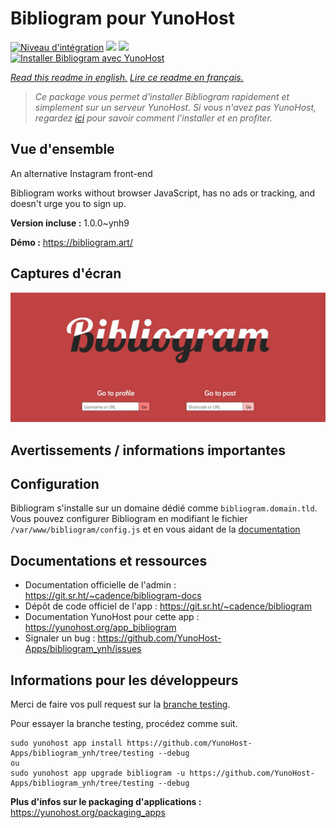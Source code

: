 # Bibliogram pour YunoHost

[![Niveau d'intégration](https://dash.yunohost.org/integration/bibliogram.svg)](https://dash.yunohost.org/appci/app/bibliogram) ![](https://ci-apps.yunohost.org/ci/badges/bibliogram.status.svg) ![](https://ci-apps.yunohost.org/ci/badges/bibliogram.maintain.svg)  
[![Installer Bibliogram avec YunoHost](https://install-app.yunohost.org/install-with-yunohost.svg)](https://install-app.yunohost.org/?app=bibliogram)

*[Read this readme in english.](./README.md)*
*[Lire ce readme en français.](./README_fr.md)*

> *Ce package vous permet d'installer Bibliogram rapidement et simplement sur un serveur YunoHost.
Si vous n'avez pas YunoHost, regardez [ici](https://yunohost.org/#/install) pour savoir comment l'installer et en profiter.*

## Vue d'ensemble

An alternative Instagram front-end

Bibliogram works without browser JavaScript, has no ads or tracking, and doesn't urge you to sign up.


**Version incluse :** 1.0.0~ynh9

**Démo :** https://bibliogram.art/

## Captures d'écran

![](./doc/screenshots/bibliogram.jpg)

## Avertissements / informations importantes

## Configuration

Bibliogram s'installe sur un domaine dédié comme `bibliogram.domain.tld`.  
Vous pouvez configurer Bibliogram en modifiant le fichier `/var/www/bibliogram/config.js` et en vous aidant de la [documentation](https://git.sr.ht/~cadence/bibliogram-docs/tree/master/docs/Configuring.md)

## Documentations et ressources

* Documentation officielle de l'admin : https://git.sr.ht/~cadence/bibliogram-docs
* Dépôt de code officiel de l'app : https://git.sr.ht/~cadence/bibliogram
* Documentation YunoHost pour cette app : https://yunohost.org/app_bibliogram
* Signaler un bug : https://github.com/YunoHost-Apps/bibliogram_ynh/issues

## Informations pour les développeurs

Merci de faire vos pull request sur la [branche testing](https://github.com/YunoHost-Apps/bibliogram_ynh/tree/testing).

Pour essayer la branche testing, procédez comme suit.
```
sudo yunohost app install https://github.com/YunoHost-Apps/bibliogram_ynh/tree/testing --debug
ou
sudo yunohost app upgrade bibliogram -u https://github.com/YunoHost-Apps/bibliogram_ynh/tree/testing --debug
```

**Plus d'infos sur le packaging d'applications :** https://yunohost.org/packaging_apps